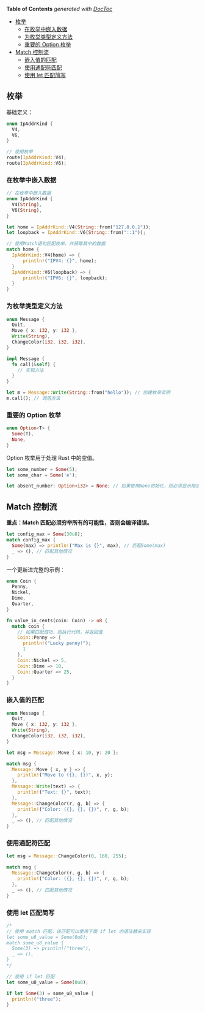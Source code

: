 <!-- START doctoc generated TOC please keep comment here to allow auto update -->
<!-- DON'T EDIT THIS SECTION, INSTEAD RE-RUN doctoc TO UPDATE -->
**Table of Contents**  *generated with [DocToc](https://github.com/thlorenz/doctoc)*

- [枚举](#%E6%9E%9A%E4%B8%BE)
  - [在枚举中嵌入数据](#%E5%9C%A8%E6%9E%9A%E4%B8%BE%E4%B8%AD%E5%B5%8C%E5%85%A5%E6%95%B0%E6%8D%AE)
  - [为枚举类型定义方法](#%E4%B8%BA%E6%9E%9A%E4%B8%BE%E7%B1%BB%E5%9E%8B%E5%AE%9A%E4%B9%89%E6%96%B9%E6%B3%95)
  - [重要的 Option 枚举](#%E9%87%8D%E8%A6%81%E7%9A%84-option-%E6%9E%9A%E4%B8%BE)
- [Match 控制流](#match-%E6%8E%A7%E5%88%B6%E6%B5%81)
  - [嵌入值的匹配](#%E5%B5%8C%E5%85%A5%E5%80%BC%E7%9A%84%E5%8C%B9%E9%85%8D)
  - [使用通配符匹配](#%E4%BD%BF%E7%94%A8%E9%80%9A%E9%85%8D%E7%AC%A6%E5%8C%B9%E9%85%8D)
  - [使用 let 匹配简写](#%E4%BD%BF%E7%94%A8-let-%E5%8C%B9%E9%85%8D%E7%AE%80%E5%86%99)

<!-- END doctoc generated TOC please keep comment here to allow auto update -->

## 枚举

基础定义：

```rust
enum IpAddrKind {
  V4,
  V6,
}

// 使用枚举
route(IpAddrKind::V4);
route(IpAddrKind::V6);
```

### 在枚举中嵌入数据

```rust
// 在枚举中嵌入数据
enum IpAddrKind {
  V4(String),
  V6(String),
}

let home = IpAddrKind::V4(String::from("127.0.0.1"));
let loopback = IpAddrKind::V6(String::from("::1"));

// 使用Match语句匹配枚举，并获取其中的数据
match home {
  IpAddrKind::V4(home) => {
      println!("IPV4: {}", home);
  }
  IpAddrKind::V6(loopback) => {
      println!("IPV6: {}", loopback);
  }
}
```

### 为枚举类型定义方法

```rust
enum Message {
  Quit,
  Move { x: i32, y: i32 },
  Write(String),
  ChangeColor(i32, i32, i32),
}

impl Message {
  fn call(&self) {
    // 实现方法
  }
}

let m = Message::Write(String::from("hello")); // 创建枚举实例
m.call(); // 调用方法
```

### 重要的 Option 枚举

```rust
enum Option<T> {
  Some(T),
  None,
}
```

Option 枚举用于处理 Rust 中的空值。

```rust
let some_number = Some(5);
let some_char = Some('e');

let absent_number: Option<i32> = None; // 如果使用None初始化，则必须显示指定类型
```

## Match 控制流

**重点：Match 匹配必须穷举所有的可能性，否则会编译错误。**

```rust
let config_max = Some(30u8);
match config_max {
  Some(max) => println!("Max is {}", max), // 匹配Some(max)
  _ => (), // 匹配其他情况
}
```

一个更新进完整的示例：

```rust
enum Coin {
  Penny,
  Nickel,
  Dime,
  Quarter,
}

fn value_in_cents(coin: Coin) -> u8 {
  match coin {
    // 如果匹配成功，则执行代码，并返回值
    Coin::Penny => {
      println!("Lucky penny!");
      1
    },
    Coin::Nickel => 5,
    Coin::Dime => 10,
    Coin::Quarter => 25,
  }
}
```

### 嵌入值的匹配

```rust
enum Message {
  Quit,
  Move { x: i32, y: i32 },
  Write(String),
  ChangeColor(i32, i32, i32),
}

let msg = Message::Move { x: 10, y: 20 };

match msg {
  Message::Move { x, y } => {
    println!("Move to ({}, {})", x, y);
  },
  Message::Write(text) => {
    println!("Text: {}", text);
  },
  Message::ChangeColor(r, g, b) => {
    println!("Color: ({}, {}, {})", r, g, b);
  },
  _ => (), // 匹配其他情况
}
```

### 使用通配符匹配

```rust
let msg = Message::ChangeColor(0, 160, 255);

match msg {
  Message::ChangeColor(r, g, b) => {
    println!("Color: ({}, {}, {})", r, g, b);
  },
  _ => (), // 匹配其他情况
}
```

### 使用 let 匹配简写

```rust
/*
// 使用 match 匹配，该匹配可以使用下面 if let 的语法糖来实现
let some_u8_value = Some(0u8);
match some_u8_value {
  Some(3) => println!("three"),
  _ => (),
}
*/

// 使用 if let 匹配
let some_u8_value = Some(0u8);

if let Some(3) = some_u8_value {
  println!("three");
}
```
